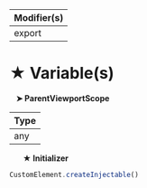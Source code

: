 | Modifier(s)                            |
|----------------------------------------|
| export |

# &#9733; Variable(s)

&nbsp;&nbsp; **&#10148; ParentViewportScope**

| Type                        |
|-----------------------------|
| any |

&nbsp;&nbsp;&nbsp;&nbsp;&nbsp; **&#9733; Initializer**

```ts
CustomElement.createInjectable()
```